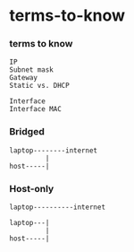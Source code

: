 # terms-to-know

### terms to know
```
IP
Subnet mask
Gateway
Static vs. DHCP

Interface
Interface MAC
```

### Bridged
```
laptop--------internet
         |
host-----|
```

### Host-only
```
laptop----------internet

laptop---|
         |
host-----|
```